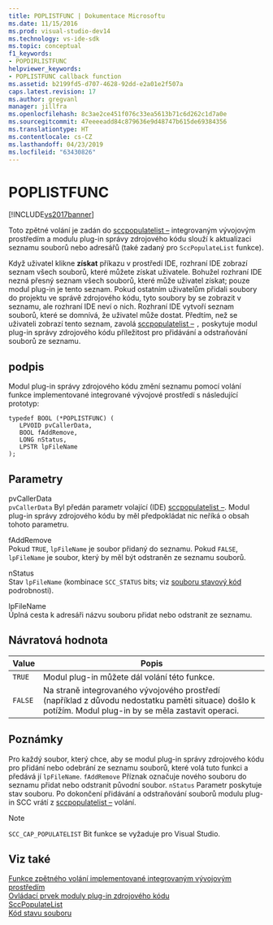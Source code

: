 ```yaml
---
title: POPLISTFUNC | Dokumentace Microsoftu
ms.date: 11/15/2016
ms.prod: visual-studio-dev14
ms.technology: vs-ide-sdk
ms.topic: conceptual
f1_keywords:
- POPDIRLISTFUNC
helpviewer_keywords:
- POPLISTFUNC callback function
ms.assetid: b2199fd5-d707-4628-92dd-e2a01e2f507a
caps.latest.revision: 17
ms.author: gregvanl
manager: jillfra
ms.openlocfilehash: 8c3ae2ce451f076c33ea5613b71c6d262c1d7a0e
ms.sourcegitcommit: 47eeeeadd84c879636e9d48747b615de69384356
ms.translationtype: HT
ms.contentlocale: cs-CZ
ms.lasthandoff: 04/23/2019
ms.locfileid: "63430826"
---
```

# <a name="poplistfunc"></a>POPLISTFUNC
[!INCLUDE[vs2017banner](../includes/vs2017banner.md)]

Toto zpětné volání je zadán do [sccpopulatelist –](../extensibility/sccpopulatelist-function.md) integrovaným vývojovým prostředím a modulu plug-in správy zdrojového kódu slouží k aktualizaci seznamu souborů nebo adresářů (také zadaný pro `SccPopulateList` funkce).  
  
 Když uživatel klikne **získat** příkazu v prostředí IDE, rozhraní IDE zobrazí seznam všech souborů, které můžete získat uživatele. Bohužel rozhraní IDE nezná přesný seznam všech souborů, které může uživatel získat; pouze modul plug-in je tento seznam. Pokud ostatním uživatelům přidali soubory do projektu ve správě zdrojového kódu, tyto soubory by se zobrazit v seznamu, ale rozhraní IDE neví o nich. Rozhraní IDE vytvoří seznam souborů, které se domnívá, že uživatel může dostat. Předtím, než se uživateli zobrazí tento seznam, zavolá [sccpopulatelist –](../extensibility/sccpopulatelist-function.md) `,` poskytuje modul plug-in správy zdrojového kódu příležitost pro přidávání a odstraňování souborů ze seznamu.  
  
## <a name="signature"></a>podpis  
 Modul plug-in správy zdrojového kódu změní seznamu pomocí volání funkce implementované integrované vývojové prostředí s následující prototyp:  
  
```cpp#  
typedef BOOL (*POPLISTFUNC) (  
   LPVOID pvCallerData,  
   BOOL fAddRemove,  
   LONG nStatus,  
   LPSTR lpFileName  
);  
```  
  
## <a name="parameters"></a>Parametry  
 pvCallerData  
 `pvCallerData` Byl předán parametr volající (IDE) [sccpopulatelist –](../extensibility/sccpopulatelist-function.md). Modul plug-in správy zdrojového kódu by měl předpokládat nic neříká o obsah tohoto parametru.  
  
 fAddRemove  
 Pokud `TRUE`, `lpFileName` je soubor přidaný do seznamu. Pokud `FALSE`, `lpFileName` je soubor, který by měl být odstraněn ze seznamu souborů.  
  
 nStatus  
 Stav `lpFileName` (kombinace `SCC_STATUS` bits; viz [souboru stavový kód](../extensibility/file-status-code-enumerator.md) podrobnosti).  
  
 lpFileName  
 Úplná cesta k adresáři názvu souboru přidat nebo odstranit ze seznamu.  
  
## <a name="return-value"></a>Návratová hodnota  
  
|Value|Popis|  
|-----------|-----------------|  
|`TRUE`|Modul plug-in můžete dál volání této funkce.|  
|`FALSE`|Na straně integrovaného vývojového prostředí (například z důvodu nedostatku paměti situace) došlo k potížím. Modul plug-in by se měla zastavit operaci.|  
  
## <a name="remarks"></a>Poznámky  
 Pro každý soubor, který chce, aby se modul plug-in správy zdrojového kódu pro přidání nebo odebrání ze seznamu souborů, které volá tuto funkci a předává jí `lpFileName`. `fAddRemove` Příznak označuje nového souboru do seznamu přidat nebo odstranit původní soubor. `nStatus` Parametr poskytuje stav souboru. Po dokončení přidávání a odstraňování souborů modulu plug-in SCC vrátí z [sccpopulatelist –](../extensibility/sccpopulatelist-function.md) volání.  
  
> [!NOTE]
> `SCC_CAP_POPULATELIST` Bit funkce se vyžaduje pro Visual Studio.  
  
## <a name="see-also"></a>Viz také  
 [Funkce zpětného volání implementované integrovaným vývojovým prostředím](../extensibility/callback-functions-implemented-by-the-ide.md)   
 [Ovládací prvek moduly plug-in zdrojového kódu](../extensibility/source-control-plug-ins.md)   
 [SccPopulateList](../extensibility/sccpopulatelist-function.md)   
 [Kód stavu souboru](../extensibility/file-status-code-enumerator.md)
